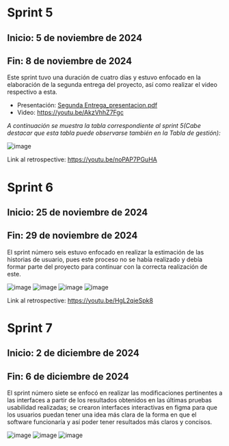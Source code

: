 # Sprint 5
## Inicio: 5 de noviembre de 2024
## Fin: 8 de noviembre de 2024
Este sprint tuvo una duración de cuatro días y estuvo enfocado en la elaboración de la segunda entrega del proyecto, así como realizar el video respectivo a esta.

- Presentación: [Segunda Entrega_presentacion.pdf](https://github.com/user-attachments/files/18024510/Segunda.Entrega_presentacion.pdf)
- Video: https://youtu.be/AkzVhhZ7Fgc

*A continuación se muestra la tabla correspondiente al sprint 5(Cabe destacar que esta tabla puede observarse también en la Tabla de gestión):*

![image](https://github.com/user-attachments/assets/ed0bfd2f-e0d9-4a86-abb1-879125a8601a)

Link al retrospective: https://youtu.be/noPAP7PGuHA

# Sprint 6
## Inicio: 25 de noviembre de 2024
## Fin: 29 de noviembre de 2024
El sprint número seis estuvo enfocado en realizar la estimación de las historias de usuario, pues este proceso no se había realizado y debía formar parte del proyecto para continuar con la correcta realización de este.

![image](https://github.com/user-attachments/assets/44cf593d-95ea-4881-a8a4-20fd5a7774b9)
![image](https://github.com/user-attachments/assets/c0ed11a0-6679-444d-92b1-aba84dacca86)
![image](https://github.com/user-attachments/assets/2b4c50ef-a9be-4860-85a3-2e83527f19b0)
![image](https://github.com/user-attachments/assets/a44ab5d1-532a-4ada-8389-a0887274eb98)

Link al retrospective: https://youtu.be/HgL2qieSpk8

# Sprint 7
## Inicio: 2 de diciembre de 2024
## Fin: 6 de diciembre de 2024
El sprint número siete se enfocó en realizar las modificaciones pertinentes a las interfaces a partir de los resultados obtenidos en las últimas pruebas usabilidad realizadas; se crearon interfaces interactivas en figma para que los usuarios puedan tener una idea más clara de la forma en que el software funcionaría y así poder tener resultados más claros y concisos.  

![image](https://github.com/user-attachments/assets/4213c91b-7d8c-46e0-9a0b-947e4eaa5ecb)
![image](https://github.com/user-attachments/assets/82ca5d17-4a38-4c4a-8c5f-26f9fb835725)
![image](https://github.com/user-attachments/assets/42bb9759-e466-438e-81a1-b6a0d26255ec)




